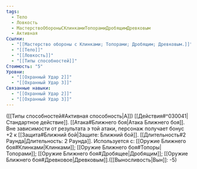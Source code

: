 ```yaml
---
tags:
  - Тело
  - Ловкость
  - МастерствоОбороныСКлинкамиТопорамиДробящимДревковым
  - Активная
Ссылки:
  - "[[Мастерство обороны с Клинками; Топорами; Дробящим; Древковым.]]"
  - "[[Тело]]"
  - "[[Ловкость]]"
  - "[[Типы способностей]]"
Стоимость: "5"
Уровни:
  - "[[Охранный Удар 2]]"
  - "[[Охранный Удар 3]]"
Связанные навыки:
  - "[[Охранный Удар 2]]"
  - "[[Охранный Удар 3]]"
---
```

([[Типы способностей#Активная способность|А]]) [[Действия#^030041|Стандартное действие]]. [[Атака#Ближнего боя|Атака Ближнего боя]]. Вне зависимости от результата э
той атаки, персонаж получает бонус +2 к [[Защита#Ближний бой|Защите: Ближний бой]]. [[Длительность#2 Раунда|Длительность: 2 Раунда]].
Используется с: [[Оружие Ближнего боя#Клинками|Клинками]]; [[Оружие Ближнего боя#Топоры|Топорами]]; [[Оружие Ближнего боя#Дробящее|Дробящим]]; [[Оружие Ближнего боя#Древковое|Древковым]].([[Выносливость|Вын]]: -5)